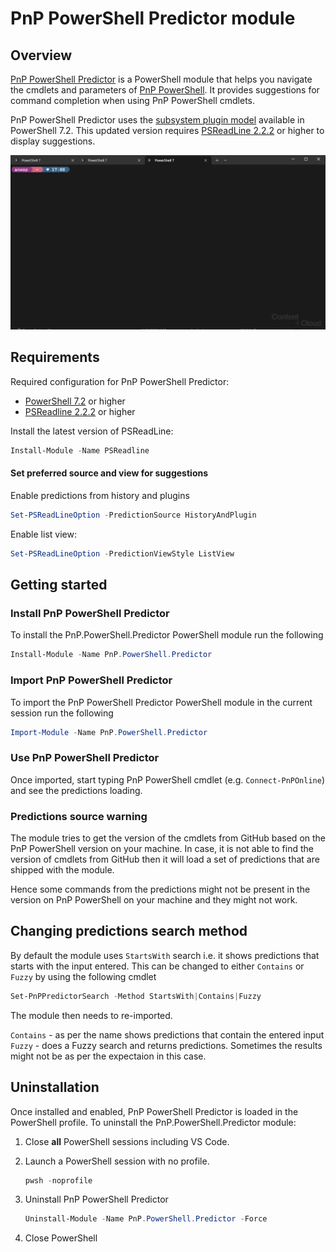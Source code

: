 # PnP PowerShell Predictor module

## Overview

[PnP PowerShell Predictor](https://www.powershellgallery.com/packages/PnP.PowerShell.Predictor) is a PowerShell
module that helps you navigate the cmdlets and parameters of
[PnP PowerShell](https://pnp.github.io/powershell/). It provides suggestions for command completion when using PnP PowerShell cmdlets.

PnP PowerShell Predictor uses the
[subsystem plugin model](/powershell/scripting/learn/experimental-features#pssubsystempluginmodel)
available in PowerShell 7.2. This updated version requires
[PSReadLine 2.2.2](https://www.powershellgallery.com/packages/PSReadLine/2.2.2) or higher to display
suggestions.

![demo](./assets/demo.gif)

## Requirements

Required configuration for PnP PowerShell Predictor:

- [PowerShell 7.2](https://github.com/PowerShell/PowerShell/) or higher
- [PSReadline 2.2.2](https://github.com/PowerShell/PSReadLine/) or higher

Install the latest version of PSReadLine:

```powershell
Install-Module -Name PSReadline
```

#### Set preferred source and view for suggestions

Enable predictions from history and plugins

```powershell
Set-PSReadLineOption -PredictionSource HistoryAndPlugin
```

Enable list view:

```powershell
Set-PSReadLineOption -PredictionViewStyle ListView
```

## Getting started

### Install PnP PowerShell Predictor

To install the PnP.PowerShell.Predictor PowerShell module run the following

```powershell
Install-Module -Name PnP.PowerShell.Predictor
```

### Import PnP PowerShell Predictor

To import the PnP PowerShell Predictor PowerShell module in the current session run the following

```powershell
Import-Module -Name PnP.PowerShell.Predictor
```

### Use PnP PowerShell Predictor

Once imported, start typing PnP PowerShell cmdlet (e.g. `Connect-PnPOnline`) and see the predictions loading.

### Predictions source warning

The module tries to get the version of the cmdlets from GitHub based on the PnP PowerShell version on your machine. In case, it is not able to find the version of cmdlets from GitHub then it will load a set of predictions that are shipped with the module.

Hence some commands from the predictions might not be present in the version on PnP PowerShell on your machine and they might not work.

## Changing predictions search method

By default the module uses `StartsWith` search i.e. it shows predictions that starts with the input entered. This can be changed to either `Contains` or `Fuzzy` by using the following cmdlet

```powershell
Set-PnPPredictorSearch -Method StartsWith|Contains|Fuzzy
```
The module then needs to re-imported.

`Contains` - as per the name shows predictions that contain the entered input
`Fuzzy` - does a Fuzzy search and returns predictions. Sometimes the results might not be as per the expectaion in this case.

## Uninstallation

Once installed and enabled, PnP PowerShell Predictor is loaded in the PowerShell profile.
To uninstall the PnP.PowerShell.Predictor module:

1. Close **all** PowerShell sessions including VS Code.

1. Launch a PowerShell session with no profile.

   ```powershell
   pwsh -noprofile
   ```

1. Uninstall PnP PowerShell Predictor

   ```powershell
   Uninstall-Module -Name PnP.PowerShell.Predictor -Force
   ```

1. Close PowerShell